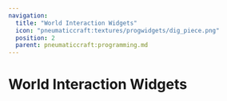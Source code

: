```yaml
---
navigation:
  title: "World Interaction Widgets"
  icon: "pneumaticcraft:textures/progwidgets/dig_piece.png"
  position: 2
  parent: pneumaticcraft:programming.md
---
```


# World Interaction Widgets

<SubPages />